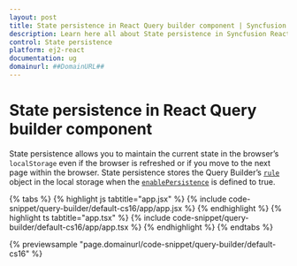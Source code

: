 ```yaml
---
layout: post
title: State persistence in React Query builder component | Syncfusion
description: Learn here all about State persistence in Syncfusion React Query builder component of Syncfusion Essential JS 2 and more.
control: State persistence 
platform: ej2-react
documentation: ug
domainurl: ##DomainURL##
---
```


# State persistence in React Query builder component

State persistence allows you to maintain the current state in the browser’s `localStorage` even if the browser is refreshed or if you move to the next page within the browser. State persistence stores the Query Builder’s [`rule`](https://ej2.syncfusion.com/react/documentation/api/query-builder/#rule) object in the local storage when the [`enablePersistence`](https://ej2.syncfusion.com/react/documentation/state-persistence/) is defined to true.

{% tabs %}
{% highlight js tabtitle="app.jsx" %}
{% include code-snippet/query-builder/default-cs16/app/app.jsx %}
{% endhighlight %}
{% highlight ts tabtitle="app.tsx" %}
{% include code-snippet/query-builder/default-cs16/app/app.tsx %}
{% endhighlight %}
{% endtabs %}

 {% previewsample "page.domainurl/code-snippet/query-builder/default-cs16" %}